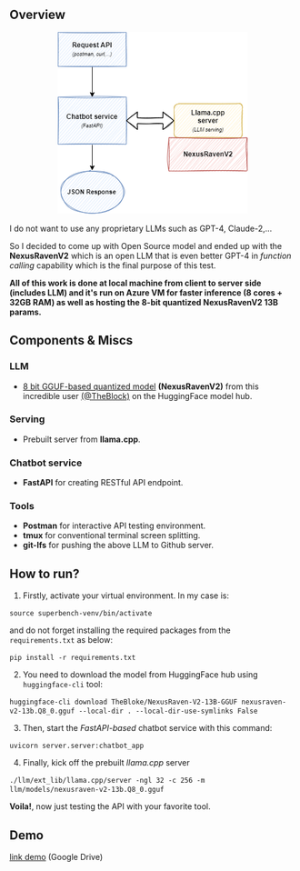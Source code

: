##  Overview

<p align="center">
    <img src="diagram.png">
</p>

I do not want to use any proprietary LLMs such as GPT-4, Claude-2,...

So I decided to come up with Open Source model and ended up with the __NexusRavenV2__ which is an open LLM that is even better GPT-4 in _function calling_ capability which is the final purpose of this test.

__All of this work is done at local machine from client to server side (includes LLM) and it's run on Azure VM for faster inference (8 cores + 32GB RAM) as well as hosting the 8-bit quantized NexusRavenV2 13B params.__

## Components & Miscs

### LLM
- [8 bit GGUF-based quantized model](https://huggingface.co/TheBloke/NexusRaven-V2-13B-GGUF) __(NexusRavenV2)__ from this incredible user [(@TheBlock)](https://huggingface.co/TheBloke) on the HuggingFace model hub.


### Serving
-  Prebuilt server from __llama.cpp__.


### Chatbot service
- __FastAPI__ for creating RESTful API endpoint.


### Tools
- __Postman__ for interactive API testing environment.
- __tmux__ for conventional terminal screen splitting.
- __git-lfs__ for pushing the above LLM to Github server.

## How to run?
1. Firstly, activate your virtual environment. In my case is:
```
source superbench-venv/bin/activate
```
and do not forget installing the required packages from the `requirements.txt` as below:
```
pip install -r requirements.txt
```

2. You need to download the model from HuggingFace hub using `huggingface-cli` tool:
```
huggingface-cli download TheBloke/NexusRaven-V2-13B-GGUF nexusraven-v2-13b.Q8_0.gguf --local-dir . --local-dir-use-symlinks False

```

3. Then, start the _FastAPI-based_ chatbot service with this command:
```
uvicorn server.server:chatbot_app
```

4. Finally, kick off the prebuilt _llama.cpp_ server
```
./llm/ext_lib/llama.cpp/server -ngl 32 -c 256 -m llm/models/nexusraven-v2-13b.Q8_0.gguf
```

__Voila!__, now just testing the API with your favorite tool.


## Demo
[link demo](https://drive.google.com/file/d/1FvP5gAIL-UmxMgUrXyIvauhM1eps_z-g/view?usp=sharing) (Google Drive)
